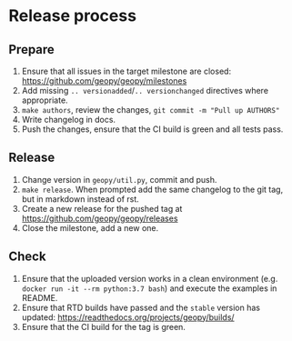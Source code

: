 # Release process

## Prepare

1. Ensure that all issues in the target milestone are
   closed: https://github.com/geopy/geopy/milestones
1. Add missing `.. versionadded`/`.. versionchanged` directives
   where appropriate.
1. `make authors`, review the changes, `git commit -m "Pull up AUTHORS"`
1. Write changelog in docs.
1. Push the changes, ensure that the CI build is green and all tests pass.

## Release

1. Change version in `geopy/util.py`, commit and push.
1. `make release`. When prompted add the same changelog to the git tag,
   but in markdown instead of rst.
1. Create a new release for the pushed tag at https://github.com/geopy/geopy/releases
1. Close the milestone, add a new one.

## Check

1. Ensure that the uploaded version works in a clean environment
   (e.g. `docker run -it --rm python:3.7 bash`)
   and execute the examples in README.
1. Ensure that RTD builds have passed and the `stable` version has updated:
   https://readthedocs.org/projects/geopy/builds/
1. Ensure that the CI build for the tag is green.

